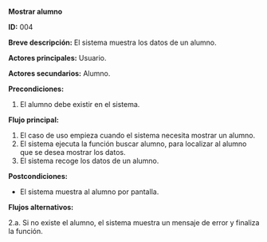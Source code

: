 **Mostrar alumno**

**ID:** 004

**Breve descripción:** El sistema muestra los datos de un alumno.


**Actores principales:** Usuario.

**Actores secundarios:** Alumno.

**Precondiciones:**

  1. El alumno debe existir en el sistema.

**Flujo principal:**

  1. El caso de uso empieza cuando el sistema necesita mostrar un alumno.
  2. El sistema ejecuta la función buscar alumno, para localizar al alumno que se desea mostrar los datos.
  2. El sistema recoge los datos de un alumno.

**Postcondiciones:**

  * El sistema muestra al alumno por pantalla.

**Flujos alternativos:**

  2.a. Si no existe el alumno, el sistema muestra un mensaje de error y finaliza la función.
